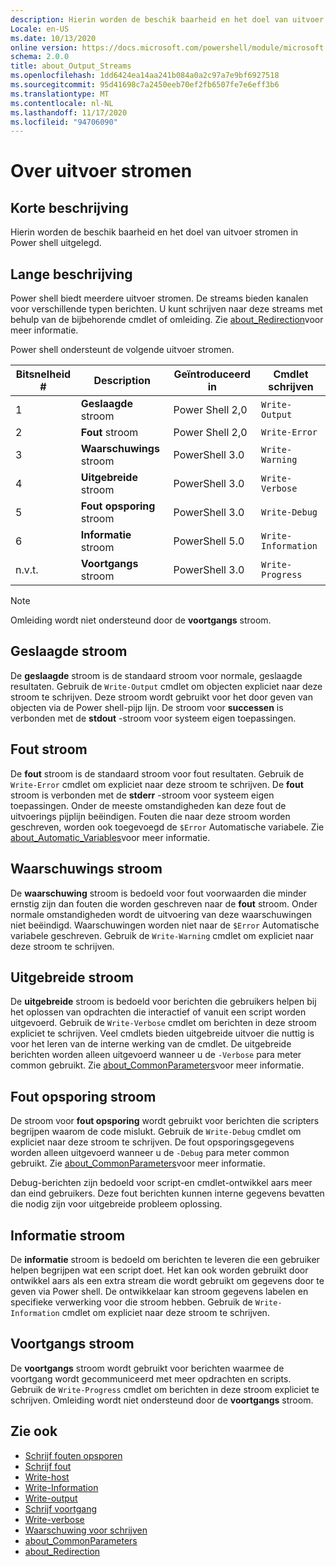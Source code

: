 ```yaml
---
description: Hierin worden de beschik baarheid en het doel van uitvoer stromen in Power shell uitgelegd.
Locale: en-US
ms.date: 10/13/2020
online version: https://docs.microsoft.com/powershell/module/microsoft.powershell.core/about/about_output_streams?view=powershell-7.2&WT.mc_id=ps-gethelp
schema: 2.0.0
title: about_Output_Streams
ms.openlocfilehash: 1dd6424ea14aa241b084a0a2c97a7e9bf6927518
ms.sourcegitcommit: 95d41698c7a2450eeb70ef2fb6507fe7e6eff3b6
ms.translationtype: MT
ms.contentlocale: nl-NL
ms.lasthandoff: 11/17/2020
ms.locfileid: "94706090"
---
```

# <a name="about-output-streams"></a>Over uitvoer stromen

## <a name="short-description"></a>Korte beschrijving
Hierin worden de beschik baarheid en het doel van uitvoer stromen in Power shell uitgelegd.

## <a name="long-description"></a>Lange beschrijving

Power shell biedt meerdere uitvoer stromen. De streams bieden kanalen voor verschillende typen berichten. U kunt schrijven naar deze streams met behulp van de bijbehorende cmdlet of omleiding. Zie [about_Redirection](about_Redirection.md)voor meer informatie.

Power shell ondersteunt de volgende uitvoer stromen.

| Bitsnelheid # |      Description       | Geïntroduceerd in  |    Cmdlet schrijven     |
| -------- | ---------------------- | -------------- | ------------------- |
| 1        | **Geslaagde** stroom     | Power Shell 2,0 | `Write-Output`      |
| 2        | **Fout** stroom       | Power Shell 2,0 | `Write-Error`       |
| 3        | **Waarschuwings** stroom     | PowerShell 3.0 | `Write-Warning`     |
| 4        | **Uitgebreide** stroom     | PowerShell 3.0 | `Write-Verbose`     |
| 5        | **Fout opsporing** stroom       | PowerShell 3.0 | `Write-Debug`       |
| 6        | **Informatie** stroom | PowerShell 5.0 | `Write-Information` |
| n.v.t.      | **Voortgangs** stroom    | PowerShell 3.0 | `Write-Progress`    |

> [!NOTE]
> Omleiding wordt niet ondersteund door de **voortgangs** stroom.

## <a name="success-stream"></a>Geslaagde stroom

De **geslaagde** stroom is de standaard stroom voor normale, geslaagde resultaten.
Gebruik de `Write-Output` cmdlet om objecten expliciet naar deze stroom te schrijven. Deze stroom wordt gebruikt voor het door geven van objecten via de Power shell-pijp lijn. De stroom voor **successen** is verbonden met de **stdout** -stroom voor systeem eigen toepassingen.

## <a name="error-stream"></a>Fout stroom

De **fout** stroom is de standaard stroom voor fout resultaten. Gebruik de `Write-Error` cmdlet om expliciet naar deze stroom te schrijven. De **fout** stroom is verbonden met de **stderr** -stroom voor systeem eigen toepassingen. Onder de meeste omstandigheden kan deze fout de uitvoerings pijplijn beëindigen. Fouten die naar deze stroom worden geschreven, worden ook toegevoegd de `$Error` Automatische variabele. Zie [about_Automatic_Variables](about_Automatic_Variables.md)voor meer informatie.

## <a name="warning-stream"></a>Waarschuwings stroom

De **waarschuwing** stroom is bedoeld voor fout voorwaarden die minder ernstig zijn dan fouten die worden geschreven naar de **fout** stroom. Onder normale omstandigheden wordt de uitvoering van deze waarschuwingen niet beëindigd. Waarschuwingen worden niet naar de `$Error` Automatische variabele geschreven. Gebruik de `Write-Warning` cmdlet om expliciet naar deze stroom te schrijven.

## <a name="verbose-stream"></a>Uitgebreide stroom

De **uitgebreide** stroom is bedoeld voor berichten die gebruikers helpen bij het oplossen van opdrachten die interactief of vanuit een script worden uitgevoerd. Gebruik de `Write-Verbose` cmdlet om berichten in deze stroom expliciet te schrijven. Veel cmdlets bieden uitgebreide uitvoer die nuttig is voor het leren van de interne werking van de cmdlet. De uitgebreide berichten worden alleen uitgevoerd wanneer u de `-Verbose` para meter common gebruikt. Zie [about_CommonParameters](about_CommonParameters.md)voor meer informatie.

## <a name="debug-stream"></a>Fout opsporing stroom

De stroom voor **fout opsporing** wordt gebruikt voor berichten die scripters begrijpen waarom de code mislukt. Gebruik de `Write-Debug` cmdlet om expliciet naar deze stroom te schrijven. De fout opsporingsgegevens worden alleen uitgevoerd wanneer u de `-Debug` para meter common gebruikt. Zie [about_CommonParameters](about_CommonParameters.md)voor meer informatie.

Debug-berichten zijn bedoeld voor script-en cmdlet-ontwikkel aars meer dan eind gebruikers. Deze fout berichten kunnen interne gegevens bevatten die nodig zijn voor uitgebreide probleem oplossing.

## <a name="information-stream"></a>Informatie stroom

De **informatie** stroom is bedoeld om berichten te leveren die een gebruiker helpen begrijpen wat een script doet. Het kan ook worden gebruikt door ontwikkel aars als een extra stream die wordt gebruikt om gegevens door te geven via Power shell. De ontwikkelaar kan stroom gegevens labelen en specifieke verwerking voor die stroom hebben. Gebruik de `Write-Information` cmdlet om expliciet naar deze stroom te schrijven.

## <a name="progress-stream"></a>Voortgangs stroom

De **voortgangs** stroom wordt gebruikt voor berichten waarmee de voortgang wordt gecommuniceerd met meer opdrachten en scripts. Gebruik de `Write-Progress` cmdlet om berichten in deze stroom expliciet te schrijven. Omleiding wordt niet ondersteund door de **voortgangs** stroom.

## <a name="see-also"></a>Zie ook

- [Schrijf fouten opsporen](xref:Microsoft.PowerShell.Utility.Write-Debug)
- [Schrijf fout](xref:Microsoft.PowerShell.Utility.Write-Error)
- [Write-host](xref:Microsoft.PowerShell.Utility.Write-Host)
- [Write-Information](xref:Microsoft.PowerShell.Utility.Write-Information)
- [Write-output](xref:Microsoft.PowerShell.Utility.Write-Output)
- [Schrijf voortgang](xref:Microsoft.PowerShell.Utility.Write-Progress)
- [Write-verbose](xref:Microsoft.PowerShell.Utility.Write-Verbose)
- [Waarschuwing voor schrijven](xref:Microsoft.PowerShell.Utility.Write-Warning)
- [about_CommonParameters](about_CommonParameters.md)
- [about_Redirection](about_Redirection.md)
